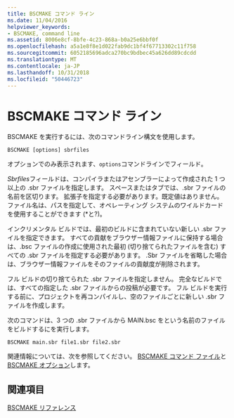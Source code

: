 ```yaml
---
title: BSCMAKE コマンド ライン
ms.date: 11/04/2016
helpviewer_keywords:
- BSCMAKE, command line
ms.assetid: 8006e8cf-8bfe-4c23-868a-b0a25e6bbf0f
ms.openlocfilehash: a5a1e8f8e1d022fab9dc1bf4f67713302c11f758
ms.sourcegitcommit: 6052185696adca270bc9bdbec45a626dd89cdcdd
ms.translationtype: MT
ms.contentlocale: ja-JP
ms.lasthandoff: 10/31/2018
ms.locfileid: "50446723"
---
```

# <a name="bscmake-command-line"></a>BSCMAKE コマンド ライン

BSCMAKE を実行するには、次のコマンドライン構文を使用します。

```
BSCMAKE [options] sbrfiles
```

オプションでのみ表示されます、`options`コマンドラインでフィールド。

*Sbrfiles*フィールドは、コンパイラまたはアセンブラーによって作成された 1 つ以上の .sbr ファイルを指定します。 スペースまたはタブでは、.sbr ファイルの名前を区切ります。 拡張子を指定する必要があります。既定値はありません。 ファイル名は、パスを指定して、オペレーティング システムのワイルドカードを使用することができます (\*と?)。

インクリメンタル ビルドでは、最初のビルドに含まれていない新しい .sbr ファイルを指定できます。 すべての貢献をブラウザー情報ファイルに保持する場合は、.bsc ファイルの作成に使用された最初 (切り捨てられたファイルを含む) すべての .sbr ファイルを指定する必要があります。 .Sbr ファイルを省略した場合は、ブラウザー情報ファイルをそのファイルの貢献度が削除されます。

フル ビルドの切り捨てられた .sbr ファイルを指定しません。 完全なビルドでは、すべての指定した .sbr ファイルからの投稿が必要です。 フル ビルドを実行する前に、プロジェクトを再コンパイルし、空のファイルごとに新しい .sbr ファイルを作成します。

次のコマンドは、3 つの .sbr ファイルから MAIN.bsc をという名前のファイルをビルドするにを実行します。

```
BSCMAKE main.sbr file1.sbr file2.sbr
```

関連情報については、次を参照してください。 [BSCMAKE コマンド ファイル](../../build/reference/bscmake-command-file-response-file.md)と[BSCMAKE オプション](../../build/reference/bscmake-options.md)します。

## <a name="see-also"></a>関連項目

[BSCMAKE リファレンス](../../build/reference/bscmake-reference.md)